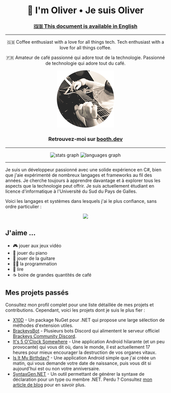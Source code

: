 ﻿<h1 align="center">👋 I'm Oliver • Je suis Oliver</h1>
<h3 align="center"><a href="README.md">🇬🇧 This document is available in English</a></h3>

<hr>

<p align="center">🇬🇧 Coffee enthusiast with a love for all things tech. Tech enthusiast with a love for all things coffee.</p>
<p align="center">🇫🇷 Amateur de café passionné qui adore tout de la technologie. Passionné de technologie qui adore tout du café.</p>
<p align="center"><img src="headshot_180x180_2023_rounded.png"></p>

<h3 align="center">Retrouvez-moi sur <a href="https://booth.dev">booth.dev</a></h3>

<hr>

<p align="center">
  <img src="https://github-readme-stats.vercel.app/api?username=oliverbooth&hide_title=false&hide_rank=false&show_icons=true&count_private=true&disable_animations=false&theme=github_dark&locale=en&hide_border=false" height="150" alt="stats graph"  />
  <img src="https://github-readme-stats.vercel.app/api/top-langs?username=oliverbooth&locale=en&hide_title=false&layout=compact&card_width=320&langs_count=5&theme=github_dark&hide_border=false" height="150" alt="languages graph"  />
</p>

<hr>

Je suis un développeur passionné avec une solide expérience en C#, bien que j'aie expérimenté de nombreux langages et frameworks au fil des années.
Je cherche toujours à apprendre davantage et à explorer tous les aspects que la technologie peut offrir.
Je suis actuellement étudiant en licence d'informatique à l'Université du Sud du Pays de Galles.

Voici les langages et systèmes dans lesquels j'ai le plus confiance, sans ordre particulier :
<p align="center">
    <img src="https://skillicons.dev/icons?i=cs,dotnet,cpp,html,css,ts,php,mysql,docker,linux,windows">
</p>

## J'aime ...
* 🎮 jouer aux jeux vidéo
* 🎹 jouer du piano
* 🎸 jouer de la guitare
* 👨‍💻 la programmation
* 📘 lire
* ☕ boire de grandes quantités de café

## Mes projets passés
Consultez mon profil complet pour une liste détaillée de mes projets et contributions.
Cependant, voici les projets dont je suis le plus fier :

* [X10D](https://github.com/oliverbooth/X10D) - Un package NuGet pour .NET qui propose une large sélection de méthodes d'extension utiles.
* [BrackeysBot](https://github.com/BrackeysBot) - Plusieurs bots Discord qui alimentent le serveur officiel [Brackeys Community Discord](https://discord.gg/brackeys).
* [It's 5 O'Clock Somewhere](https://play.google.com/store/apps/details?id=me.olivr.FiveOClockSomewhere) - Une application Android hilarante (et un peu provocante) qui vous dit où, dans le monde, il est actuellement 17 heures pour mieux encourager la destruction de vos organes vitaux.
* [Is It My Birthday?](https://play.google.com/store/apps/details?id=me.olivr.isitmybirthday) - Une application Android simple que j'ai créée un matin, qui vous demande votre date de naissance, puis vous dit si aujourd'hui est ou non votre anniversaire.
* [SyntaxGen.NET](https://github.com/oliverbooth/dotnet-syntaxgen) - Un outil permettant de générer la syntaxe de déclaration pour un type ou membre .NET. Perdu ? Consultez [mon article de blog](https://oliverbooth.dev/blog/2023/05/10/how-and-why-im-rewriting-unity-documentation) pour en savoir plus.
